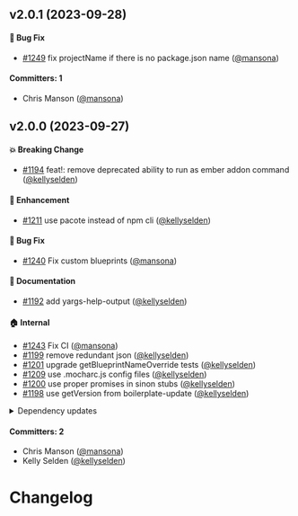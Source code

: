 

## v2.0.1 (2023-09-28)

#### :bug: Bug Fix
* [#1249](https://github.com/ember-cli/ember-cli-update/pull/1249) fix projectName if there is no package.json name ([@mansona](https://github.com/mansona))

#### Committers: 1
- Chris Manson ([@mansona](https://github.com/mansona))

## v2.0.0 (2023-09-27)

#### :boom: Breaking Change
* [#1194](https://github.com/ember-cli/ember-cli-update/pull/1194) feat!: remove deprecated ability to run as ember addon command ([@kellyselden](https://github.com/kellyselden))

#### :rocket: Enhancement
* [#1211](https://github.com/ember-cli/ember-cli-update/pull/1211) use pacote instead of npm cli ([@kellyselden](https://github.com/kellyselden))

#### :bug: Bug Fix
* [#1240](https://github.com/ember-cli/ember-cli-update/pull/1240) Fix custom blueprints ([@mansona](https://github.com/mansona))

#### :memo: Documentation
* [#1192](https://github.com/ember-cli/ember-cli-update/pull/1192) add yargs-help-output ([@kellyselden](https://github.com/kellyselden))

#### :house: Internal
* [#1243](https://github.com/ember-cli/ember-cli-update/pull/1243) Fix CI ([@mansona](https://github.com/mansona))
* [#1199](https://github.com/ember-cli/ember-cli-update/pull/1199) remove redundant json ([@kellyselden](https://github.com/kellyselden))
* [#1201](https://github.com/ember-cli/ember-cli-update/pull/1201) upgrade getBlueprintNameOverride tests ([@kellyselden](https://github.com/kellyselden))
* [#1209](https://github.com/ember-cli/ember-cli-update/pull/1209) use .mocharc.js config files ([@kellyselden](https://github.com/kellyselden))
* [#1200](https://github.com/ember-cli/ember-cli-update/pull/1200) use proper promises in sinon stubs ([@kellyselden](https://github.com/kellyselden))
* [#1198](https://github.com/ember-cli/ember-cli-update/pull/1198) use getVersion from boilerplate-update ([@kellyselden](https://github.com/kellyselden))

<details>

  <summary> Dependency updates </summary>

* [#1170](https://github.com/ember-cli/ember-cli-update/pull/1170) Update dependency npm-package-arg to v9 ([@renovate[bot]](https://github.com/apps/renovate))
* [#1206](https://github.com/ember-cli/ember-cli-update/pull/1206) Update dependency standard-node-template to v3 ([@renovate[bot]](https://github.com/apps/renovate))
* [#1174](https://github.com/ember-cli/ember-cli-update/pull/1174) Update dependency sinon to v14 ([@renovate[bot]](https://github.com/apps/renovate))
* [#1202](https://github.com/ember-cli/ember-cli-update/pull/1202) Update dependency @kellyselden/node-template to v3 ([@renovate[bot]](https://github.com/apps/renovate))
* [#1166](https://github.com/ember-cli/ember-cli-update/pull/1166) Update dependency @kellyselden/node-template to v2.2.2 ([@renovate[bot]](https://github.com/apps/renovate))
* [#1207](https://github.com/ember-cli/ember-cli-update/pull/1207) update sinon-chai ([@kellyselden](https://github.com/kellyselden))
* [#1205](https://github.com/ember-cli/ember-cli-update/pull/1205) update dev deps ([@kellyselden](https://github.com/kellyselden))
* [#1190](https://github.com/ember-cli/ember-cli-update/pull/1190) Update dependency standard-node-template to v2.1.0 ([@renovate[bot]](https://github.com/apps/renovate))
* [#1165](https://github.com/ember-cli/ember-cli-update/pull/1165) Update dependency mout to 1.2.3 [SECURITY] ([@renovate[bot]](https://github.com/apps/renovate))
* [#1180](https://github.com/ember-cli/ember-cli-update/pull/1180) Update dependency hosted-git-info [SECURITY] ([@renovate[bot]](https://github.com/apps/renovate))
* [#1187](https://github.com/ember-cli/ember-cli-update/pull/1187) Update dependency underscore to 1.12.1 [SECURITY] ([@renovate[bot]](https://github.com/apps/renovate))
* [#1184](https://github.com/ember-cli/ember-cli-update/pull/1184) Update dependency path-parse to 1.0.7 [SECURITY] ([@renovate[bot]](https://github.com/apps/renovate))
* [#1182](https://github.com/ember-cli/ember-cli-update/pull/1182) Update dependency nanoid to 3.1.31 [SECURITY] ([@renovate[bot]](https://github.com/apps/renovate))
* [#1181](https://github.com/ember-cli/ember-cli-update/pull/1181) Update dependency lodash to 4.17.21 [SECURITY] ([@renovate[bot]](https://github.com/apps/renovate))
* [#1179](https://github.com/ember-cli/ember-cli-update/pull/1179) Update dependency handlebars to 4.7.7 [SECURITY] ([@renovate[bot]](https://github.com/apps/renovate))
* [#1178](https://github.com/ember-cli/ember-cli-update/pull/1178) Update dependency glob-parent to 5.1.2 [SECURITY] ([@renovate[bot]](https://github.com/apps/renovate))
* [#1177](https://github.com/ember-cli/ember-cli-update/pull/1177) Update dependency follow-redirects to 1.14.8 [SECURITY] ([@renovate[bot]](https://github.com/apps/renovate))
* [#1176](https://github.com/ember-cli/ember-cli-update/pull/1176) Update dependency engine.io to 4.0.0 [SECURITY] ([@renovate[bot]](https://github.com/apps/renovate))
* [#1175](https://github.com/ember-cli/ember-cli-update/pull/1175) Update dependency ansi-regex [SECURITY] ([@renovate[bot]](https://github.com/apps/renovate))
* [#1172](https://github.com/ember-cli/ember-cli-update/pull/1172) Update dependency async to 2.6.4 [SECURITY] ([@renovate[bot]](https://github.com/apps/renovate))

</details>

#### Committers: 2
- Chris Manson ([@mansona](https://github.com/mansona))
- Kelly Selden ([@kellyselden](https://github.com/kellyselden))

# Changelog
